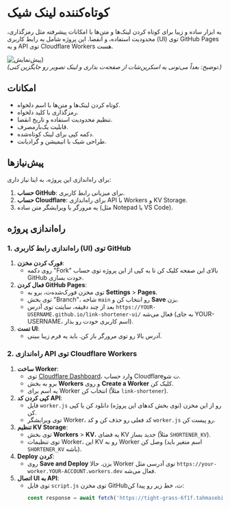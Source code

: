 # کوتاه‌کننده لینک شیک

یه ابزار ساده و زیبا برای کوتاه کردن لینک‌ها و متن‌ها با امکانات پیشرفته مثل رمزگذاری، محدودیت استفاده، و انقضا. این پروژه شامل یه رابط کاربری (UI) توی GitHub Pages و یه API توی Cloudflare Workers هست.

![پیش‌نمایش](https://im.gurl.eu.org/file/AgACAgEAAxkDAAI3R2fTCNakkwbbK1nM7r-n0mHzTa3iAAKCrTEbtPuZRput6RXySk8vAQADAgADdwADNgQ.jpg))  
*(توضیح: بعداً می‌تونی یه اسکرین‌شات از صفحه‌ت بذاری و لینک تصویر رو جایگزین کنی.)*

## امکانات
- کوتاه کردن لینک‌ها و متن‌ها با اسم دلخواه.
- رمزگذاری با کلید دلخواه.
- تنظیم محدودیت استفاده و تاریخ انقضا.
- قابلیت یک‌بارمصرف.
- دکمه کپی برای لینک کوتاه‌شده.
- طراحی شیک با انیمیشن و گرادیانت.

## پیش‌نیازها
برای راه‌اندازی این پروژه، به اینا نیاز داری:
1. **حساب GitHub**: برای میزبانی رابط کاربری.
2. **حساب Cloudflare**: برای راه‌اندازی API با Workers و KV Storage.
3. یه مرورگر یا ویرایشگر متن ساده (مثل Notepad یا VS Code).

## راه‌اندازی پروژه
### 1. راه‌اندازی رابط کاربری (UI) توی GitHub
1. **فورک کردن مخزن**:
   - روی دکمه "Fork" بالای این صفحه کلیک کن تا یه کپی از این پروژه توی حساب GitHub خودت بسازی.
2. **فعال کردن GitHub Pages**:
   - توی مخزن فورک‌شده‌ت، برو به **Settings** > **Pages**.
   - توی بخش "Branch"، شاخه `main` رو انتخاب کن و **Save** بزن.
   - بعد از چند دقیقه، سایتت توی آدرس `https://YOUR-USERNAME.github.io/link-shortener-ui/` فعال می‌شه (به جای YOUR-USERNAME، اسم کاربری خودت رو بذار).
3. **تست UI**:
   - آدرس بالا رو توی مرورگر باز کن. باید یه فرم زیبا ببینی.

### 2. راه‌اندازی API توی Cloudflare Workers
1. **ساخت Worker**:
   - توی [Cloudflare Dashboard](https://dash.cloudflare.com)، وارد حساب Cloudflareت شو.
   - برو به بخش **Workers** و روی **Create a Worker** کلیک کن.
   - یه اسم برای Worker انتخاب کن (مثلاً `link-shortener`).
2. **کپی کردن کد API**:
   - فایل `worker.js` رو از این مخزن (توی بخش کدهای این پروژه) دانلود کن یا کپی کن.
   - توی ویرایشگر Worker، کد فعلی رو حذف کن و کد `worker.js` رو پیست کن.
3. **تنظیم KV Storage**:
   - توی بخش **Workers** > **KV**، یه فضای KV جدید بساز (مثلاً `SHORTENER_KV`).
   - توی تنظیمات Worker، این KV رو به Worker وصل کن (اسم متغیر باید `SHORTENER_KV` باشه).
4. **Deploy کردن**:
   - روی **Save and Deploy** بزن. حالا Worker توی آدرسی مثل `https://your-worker.YOUR-ACCOUNT.workers.dev` فعال می‌شه.
5. **اتصال UI به API**:
   - توی فایل `script.js` توی مخزن GitHubت، خط زیر رو پیدا کن:
     ```javascript
     const response = await fetch('https://tight-grass-6f1f.tahmasebimoein140.workers.dev/shorten', {
